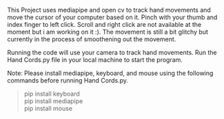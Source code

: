 This Project uses mediapipe and open cv to track hand movements and move the cursor of your computer based on it. 
Pinch with your thumb and index finger to left click.
Scroll and right click are not available at the moment but i am working on it :).
The movement is still a bit glitchy but currently in the process of smoothening out the movement.

Running the code will use your camera to track hand movements.
Run the Hand Cords.py file in your local machine to start the program.

Note: Please install mediapipe, keyboard, and mouse using the following commands before running Hand Cords.py.
  > pip install keyboard <br/>
  > pip install mediapipe <br/>
  > pip install mouse <br/>
